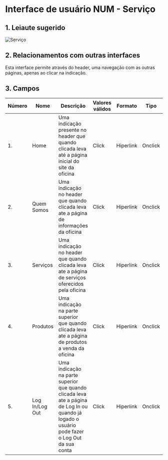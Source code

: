 # Interface de usuário NUM - Serviço

## 1. Leiaute sugerido

![Serviço](leiaute/Serviço.png)

## 2. Relacionamentos com outras interfaces

Esta interface permite através do header, uma navegação com as outras páginas, apenas ao clicar na indicação.

## 3. Campos

| **Número** | **Nome** | **Descrição** | **Valores válidos** | **Formato** | **Tipo** | **Restrições** |
| --- | --- | --- | --- | --- | --- | --- |
|1. | Home | Uma indicação presente no header que quando clicada leva até a página inicial do site da oficina | Click | Hiperlink | Onclick | --não possui-- |
|2. | Quem Somos | Uma indicação no header que quando clicada leva ate a página de informações da oficina | Click | Hiperlink | Onclick | --não possui-- |
|3. | Serviços | Uma indicação no header que quando clicada leva ate a página de serviços oferecidos pela oficina | Click | Hiperlink | Onclick | --não possui-- |
|4. | Produtos | Uma indicação na parte superior que quando clicada leva ate a página de produtos a venda da oficina | Click | Hiperlink | Onclick | --não possui-- |
|5. | Log In/Log Out | Uma indicação na parte superior que quando clicada leva ate a página de Log In ou quando já logado o usuário pode fazer o Log Out da sua conta | Click | Hiperlink | Onclick | --não possui-- |



